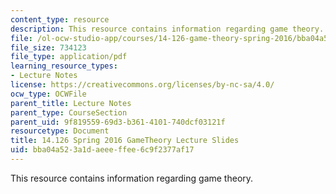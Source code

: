 ```yaml
---
content_type: resource
description: This resource contains information regarding game theory.
file: /ol-ocw-studio-app/courses/14-126-game-theory-spring-2016/bba04a523a1daeeeffee6c9f2377af17_MIT14_126S16_gametheory.pdf
file_size: 734123
file_type: application/pdf
learning_resource_types:
- Lecture Notes
license: https://creativecommons.org/licenses/by-nc-sa/4.0/
ocw_type: OCWFile
parent_title: Lecture Notes
parent_type: CourseSection
parent_uid: 9f819559-69d3-b361-4101-740dcf03121f
resourcetype: Document
title: 14.126 Spring 2016 GameTheory Lecture Slides
uid: bba04a52-3a1d-aeee-ffee-6c9f2377af17
---
```

This resource contains information regarding game theory.